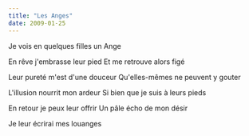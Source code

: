 ```yaml
---
title: "Les Anges"
date: 2009-01-25
---
```


Je vois en quelques filles un Ange

En rêve j'embrasse leur pied
Et me retrouve alors figé

Leur pureté m'est d'une douceur
Qu'elles-mêmes ne peuvent y gouter

L'illusion nourrit mon ardeur
Si bien que je suis à leurs pieds

En retour je peux leur offrir
Un pâle écho de mon désir

Je leur écrirai mes louanges
